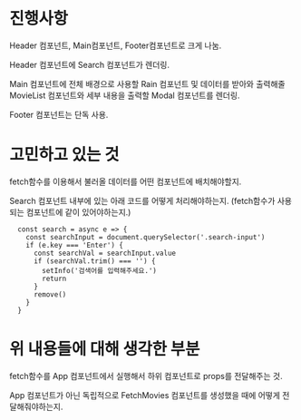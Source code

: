# 진행사항

Header 컴포넌트, Main컴포넌트, Footer컴포넌트로 크게 나눔.

Header 컴포넌트에 Search 컴포넌트가 렌더링.

Main 컴포넌트에 전체 배경으로 사용할 Rain 컴포넌트 및 데이터를 받아와 출력해줄 MovieList 컴포넌트와 세부 내용을 출력할 Modal 컴포넌트를 렌더링.

Footer 컴포넌트는 단독 사용.

# 고민하고 있는 것

fetch함수를 이용해서 불러올 데이터를 어떤 컴포넌트에 배치해야할지.

Search 컴포넌트 내부에 있는 아래 코드를 어떻게 처리해야하는지. (fetch함수가 사용되는 컴포넌트에 같이 있어야하는지.)
```
  const search = async e => {
    const searchInput = document.querySelector('.search-input')
    if (e.key === 'Enter') {
      const searchVal = searchInput.value
      if (searchVal.trim() === '') {
        setInfo('검색어를 입력해주세요.')
        return
      }
      remove()
    }
  }
  ``` 
# 위 내용들에 대해 생각한 부분

fetch함수를 App 컴포넌트에서 실행해서 하위 컴포넌트로 props를 전달해주는 것.

App 컴포넌트가 아닌 독립적으로 FetchMovies 컴포넌트를 생성했을 때에 어떻게 전달해줘야하는지.
